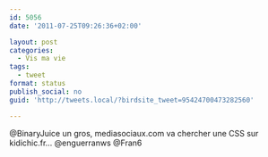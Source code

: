 ```yaml
---
id: 5056
date: '2011-07-25T09:26:36+02:00'

layout: post
categories:
  - Vis ma vie
tags:
  - tweet
format: status
publish_social: no
guid: 'http://tweets.local/?birdsite_tweet=95424700473282560'

---
```


@BinaryJuice un gros, mediasociaux.com va chercher une CSS sur kidichic.fr… @enguerranws @Fran6